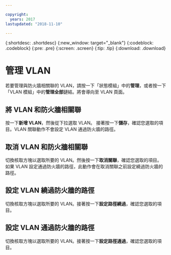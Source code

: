```yaml
---

copyright:
  years: 2017
lastupdated: "2018-11-10"

---
```


{:shortdesc: .shortdesc}
{:new_window: target="_blank"}
{:codeblock: .codeblock}
{:pre: .pre}
{:screen: .screen}
{:tip: .tip}
{:download: .download}

# 管理 VLAN

若要管理與防火牆相關聯的 VLAN，請按一下「狀態模組」中的**管理**，或者按一下「VLAN 模組」中的**管理全部**鏈結。將會導向至 VLAN 頁面。

## 將 VLAN 和防火牆相關聯

按一下**新增 VLAN**，然後從下拉選取 VLAN。 接著按一下**儲存**，確認您選取的項目。VLAN 關聯動作不會設定 VLAN 通過防火牆的路徑。

## 取消 VLAN  和防火牆相關聯

切換核取方塊以選取所要的 VLAN。然後按一下**取消關聯**，確認您選取的項目。
如果 VLAN 設定通過防火牆的路徑，此動作會在取消關聯之前設定繞過防火牆的路徑。

## 設定 VLAN 繞過防火牆的路徑

切換核取方塊以選取所要的 VLAN。接著按一下**設定路徑繞過**，確認您選取的項目。

## 設定 VLAN 通過防火牆的路徑

切換核取方塊以選取所要的 VLAN。接著按一下**設定路徑通過**，確認您選取的項目。
